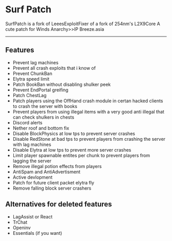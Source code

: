 # Surf Patch
SurfPatch is a fork of LeeesExploitFixer of a fork of 254nm's L2X9Core
A cute patch for Winds Anarchy>>IP Breeze.asia
___

## Features

* Prevent lag machines 
* Prevent all crash exploits that i know of
* Prevent ChunkBan
* Elytra speed limit
* Patch BookBan without disabling shulker peek
* Prevent EndPortal greifing
* Patch ChestLag
* Patch players using the OffHand crash module in certan hacked clients to crash the server with books
* Prevent players from using illegal items with a very good anti illegal that can check shulkers in chests
* Discord alerts
* Nether roof and bottom fix
* Disable BlockPhysics at low tps to prevent server crashes
* Disable RedStone at bad tps to prevent players from crashing the server with lag machines
* Disable Elytra at low tps to prevent more server crashes
* Limit player spawnable entites per chunk to prevent players from lagging the server
* Remove illegal potion effects from players
* AntiSpam and AntiAdvertisment
* Active devlopment
* Patch for future client packet elytra fly
* Remove falling block server crashers
## Alternatives for deleted features
* LagAssist or React
* TrChat
* Openinv
* Essentials (if you want)
